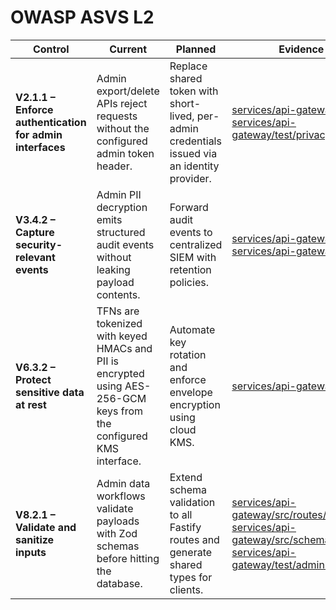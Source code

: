 # OWASP ASVS L2

| Control | Current | Planned | Evidence (file/line) |
| --- | --- | --- | --- |
| **V2.1.1 – Enforce authentication for admin interfaces** | Admin export/delete APIs reject requests without the configured admin token header. | Replace shared token with short-lived, per-admin credentials issued via an identity provider. | [services/api-gateway/src/app.ts](../../services/api-gateway/src/app.ts#L109-L190)<br>[services/api-gateway/test/privacy.spec.ts](../../services/api-gateway/test/privacy.spec.ts#L33-L84) |
| **V3.4.2 – Capture security-relevant events** | Admin PII decryption emits structured audit events without leaking payload contents. | Forward audit events to centralized SIEM with retention policies. | [services/api-gateway/src/lib/pii.ts](../../services/api-gateway/src/lib/pii.ts#L115-L147)<br>[services/api-gateway/test/pii.spec.ts](../../services/api-gateway/test/pii.spec.ts#L54-L101) |
| **V6.3.2 – Protect sensitive data at rest** | TFNs are tokenized with keyed HMACs and PII is encrypted using AES-256-GCM keys from the configured KMS interface. | Automate key rotation and enforce envelope encryption using cloud KMS. | [services/api-gateway/src/lib/pii.ts](../../services/api-gateway/src/lib/pii.ts#L47-L106) |
| **V8.2.1 – Validate and sanitize inputs** | Admin data workflows validate payloads with Zod schemas before hitting the database. | Extend schema validation to all Fastify routes and generate shared types for clients. | [services/api-gateway/src/routes/admin.data.ts](../../services/api-gateway/src/routes/admin.data.ts#L134-L156)<br>[services/api-gateway/src/schemas/admin.data.ts](../../services/api-gateway/src/schemas/admin.data.ts#L1-L36)<br>[services/api-gateway/test/admin.data.export.spec.ts](../../services/api-gateway/test/admin.data.export.spec.ts#L88-L183) |
